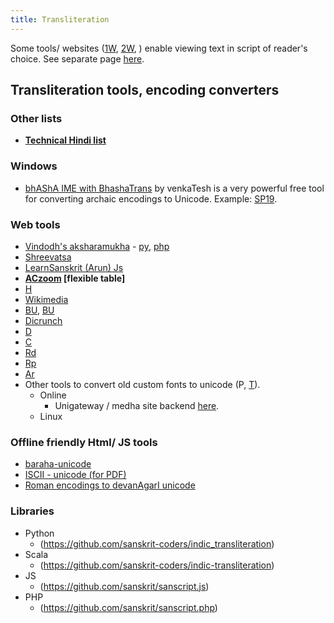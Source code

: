 ```yaml
---
title: Transliteration
---
```


Some tools/ websites ([1W](http://sahityam.net/wiki/Main_Page), [2W](http://stotrasamhita.net/wiki/Main_Page), ) enable viewing text in script of reader's choice. See separate page [here](../content/site_transliteration/).

## Transliteration tools, encoding converters
### Other lists
- **[Technical Hindi list](https://sites.google.com/site/technicalhindi/home/converters)**

### Windows
- [bhAShA IME with BhashaTrans](https://sites.google.com/site/bhashaime/) by venkaTesh is a very powerful free tool for converting archaic encodings to Unicode. Example: [SP19](https://groups.google.com/forum/#!topic/sanskrit-programmers/n5cX1-NJLww). 

### Web tools
- [Vindodh's aksharamukha](http://www.virtualvinodh.com/aksaramukha) - [py](https://github.com/virtualvinodh/aksharamukha), [php](https://github.com/nareshv/aksharamukha)
- [Shreevatsa](http://shreevatsa.appspot.com/sanskrit/transliterate.html)
- [LearnSanskrit (Arun) Js](http://learnsanskrit.org/tools/sanscript)
- **[ACzoom](https://www.aczoom.com/itrans/online/) \[flexible table\]**
- [H](http://sanskrit.uohyd.ac.in/scl/transliteration/)
- [Wikimedia](https://github.com/wikimedia/jquery.ime/)
- [BU](http://sanskrit1.ccv.brown.edu/tomcat/sl/TranscodeText), [BU](http://sanskrit1.ccv.brown.edu/Sanskrit/SanskritTransliterate/index2.html)
- [Dicrunch](http://www.granthamandira.com/diCrunch/diCrunch.php)
- [D](http://www.aai.uni-hamburg.de/indtib/INDOLIPI/Indolipi.htm)
- [C](http://sktutils.com/)
- [Rd](http://rishida.net/scripts/uniview/)
- [Rp](http://people.w3.org/rishida/scripts/pickers/devanagari/)
- [Ar](http://www.sanskrit-sanscrito.com.ar/en/essentials_software/index2_software.shtml)
- Other tools to convert old custom fonts to unicode (P, [T](http://hindi-store.tipsadda.com/2010/11/all-hindi-font-converters.html)).
  - Online
      - Unigateway / medha site backend [here](http://sourceforge.net/projects/unigateway/?source=typ_redirect).
  - Linux


### Offline friendly Html/ JS tools
- [baraha-unicode](/fonts/tools/Baraha-to-Unicode-to-Baraha%20Converter01.htm)
- [ISCII - unicode (for PDF)](/fonts/tools/ISCII_to_Unicode_to_ISCII_Converter_16_(for_PDF_files).htm)
- [Roman encodings to devanAgarI unicode](/fonts/tools/Roman%20Encodings%20to%20Devanagari%20%20Converter_05.html)

### Libraries
- Python
  - (https://github.com/sanskrit-coders/indic_transliteration)
- Scala
  - (https://github.com/sanskrit-coders/indic-transliteration)
- JS
  - (https://github.com/sanskrit/sanscript.js)
- PHP
  - (https://github.com/sanskrit/sanscript.php)

